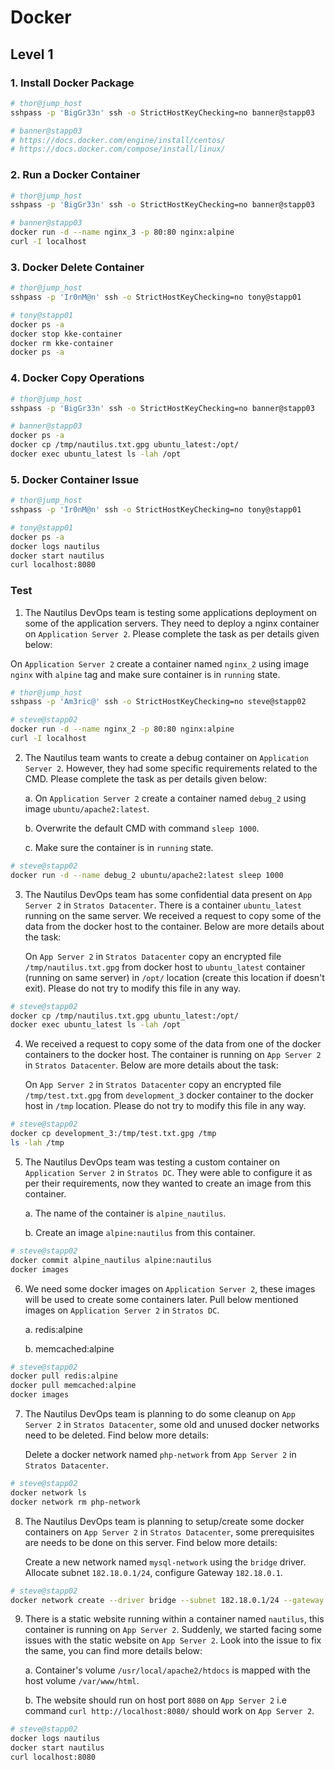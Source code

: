 # Docker

## Level 1

### 1. Install Docker Package

```bash
# thor@jump_host
sshpass -p 'BigGr33n' ssh -o StrictHostKeyChecking=no banner@stapp03

# banner@stapp03
# https://docs.docker.com/engine/install/centos/
# https://docs.docker.com/compose/install/linux/
```



### 2. Run a Docker Container

```bash
# thor@jump_host
sshpass -p 'BigGr33n' ssh -o StrictHostKeyChecking=no banner@stapp03

# banner@stapp03
docker run -d --name nginx_3 -p 80:80 nginx:alpine
curl -I localhost
```



### 3. Docker Delete Container

```bash
# thor@jump_host
sshpass -p 'Ir0nM@n' ssh -o StrictHostKeyChecking=no tony@stapp01

# tony@stapp01
docker ps -a
docker stop kke-container
docker rm kke-container
docker ps -a
```



### 4. Docker Copy Operations

```bash
# thor@jump_host
sshpass -p 'BigGr33n' ssh -o StrictHostKeyChecking=no banner@stapp03

# banner@stapp03
docker ps -a
docker cp /tmp/nautilus.txt.gpg ubuntu_latest:/opt/
docker exec ubuntu_latest ls -lah /opt
```



### 5. Docker Container Issue

```bash
# thor@jump_host
sshpass -p 'Ir0nM@n' ssh -o StrictHostKeyChecking=no tony@stapp01

# tony@stapp01
docker ps -a
docker logs nautilus
docker start nautilus
curl localhost:8080
```



### Test

1. The Nautilus DevOps team is testing some applications deployment on some of the application servers. They need to deploy a nginx container on `Application Server 2`. Please complete the task as per details given below:

On `Application Server 2` create a container named `nginx_2` using image `nginx` with `alpine` tag and make sure container is in `running` state.

```bash
# thor@jump_host
sshpass -p 'Am3ric@' ssh -o StrictHostKeyChecking=no steve@stapp02

# steve@stapp02
docker run -d --name nginx_2 -p 80:80 nginx:alpine
curl -I localhost
```

2. The Nautilus team wants to create a debug container on `Application Server 2`. However, they had some specific requirements related to the CMD. Please complete the task as per details given below:

   a. On `Application Server 2` create a container named `debug_2` using image `ubuntu/apache2:latest`.

   b. Overwrite the default CMD with command `sleep 1000`.

   c. Make sure the container is in `running` state.

```bash
# steve@stapp02
docker run -d --name debug_2 ubuntu/apache2:latest sleep 1000
```

3. The Nautilus DevOps team has some confidential data present on `App Server 2` in `Stratos Datacenter`. There is a container `ubuntu_latest` running on the same server. We received a request to copy some of the data from the docker host to the container. Below are more details about the task:

   On `App Server 2` in `Stratos Datacenter` copy an encrypted file `/tmp/nautilus.txt.gpg` from docker host to `ubuntu_latest` container (running on same server) in `/opt/` location (create this location if doesn't exit). Please do not try to modify this file in any way.

```bash
# steve@stapp02
docker cp /tmp/nautilus.txt.gpg ubuntu_latest:/opt/
docker exec ubuntu_latest ls -lah /opt
```

4. We received a request to copy some of the data from one of the docker containers to the docker host. The container is running on `App Server 2` in `Stratos Datacenter`. Below are more details about the task:

   On `App Server 2` in `Stratos Datacenter` copy an encrypted file `/tmp/test.txt.gpg` from `development_3` docker container to the docker host in `/tmp` location. Please do not try to modify this file in any way.
```bash
# steve@stapp02
docker cp development_3:/tmp/test.txt.gpg /tmp
ls -lah /tmp
```

5. The Nautilus DevOps team was testing a custom container on `Application Server 2` in `Stratos DC`. They were able to configure it as per their requirements, now they wanted to create an image from this container.

   a. The name of the container is `alpine_nautilus`.

   b. Create an image `alpine:nautilus` from this container.
```bash
# steve@stapp02
docker commit alpine_nautilus alpine:nautilus
docker images
```

6. We need some docker images on `Application Server 2`, these images will be used to create some containers later. Pull below mentioned images on `Application Server 2` in `Stratos DC`.

   a. redis:alpine

   b. memcached:alpine
```bash
# steve@stapp02
docker pull redis:alpine
docker pull memcached:alpine
docker images
```

7. The Nautilus DevOps team is planning to do some cleanup on `App Server 2` in `Stratos Datacenter`, some old and unused docker networks need to be deleted. Find below more details:

   Delete a docker network named `php-network` from `App Server 2` in `Stratos Datacenter`.
```bash
# steve@stapp02
docker network ls
docker network rm php-network
```

8. The Nautilus DevOps team is planning to setup/create some docker containers on `App Server 2` in `Stratos Datacenter`, some prerequisites are needs to be done on this server. Find below more details:

   Create a new network named `mysql-network` using the `bridge` driver. Allocate subnet `182.18.0.1/24`, configure Gateway `182.18.0.1`.
```bash
# steve@stapp02
docker network create --driver bridge --subnet 182.18.0.1/24 --gateway 182.18.0.1 mysql-network
```

9. There is a static website running within a container named `nautilus`, this container is running on `App Server 2`. Suddenly, we started facing some issues with the static website on `App Server 2`. Look into the issue to fix the same, you can find more details below:

   a. Container's volume `/usr/local/apache2/htdocs` is mapped with the host volume `/var/www/html`.

   b. The website should run on host port `8080` on `App Server 2` i.e command `curl http://localhost:8080/` should work on `App Server 2`.
```bash
# steve@stapp02
docker logs nautilus
docker start nautilus
curl localhost:8080
```
